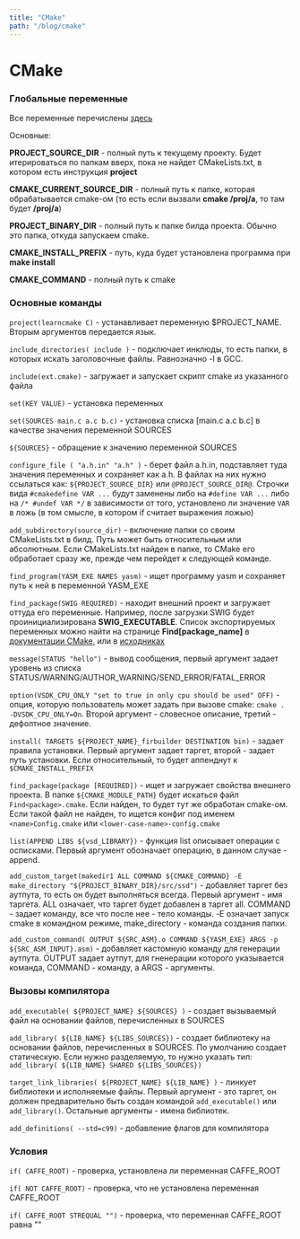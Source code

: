 ```yaml
---
title: "CMake"
path: "/blog/cmake"
---
```

# CMake

### Глобальные переменные

Все переменные перечислены [здесь](https://cmake.org/cmake/help/v3.0/manual/cmake-variables.7.html)

Основные:

**PROJECT_SOURCE_DIR** - полный путь к текущему проекту. Будет итерироваться по папкам вверх, пока не найдет CMakeLists.txt, в котором есть инструкция **project**

**CMAKE_CURRENT_SOURCE_DIR** - полный путь к папке, которая обрабатывается cmake-ом (то есть если вызвали **cmake /proj/a**, то там будет **/proj/a**)

**PROJECT_BINARY_DIR** - полный путь к папке билда проекта. Обычно это папка, откуда запускаем cmake.

**CMAKE_INSTALL_PREFIX** - путь, куда будет установлена программа при **make install**

**CMAKE_COMMAND** - полный путь к cmake

### Основные команды

`project(learncmake C)` - устанавливает переменную $PROJECT_NAME. Вторым аргументов передается язык.

`include_directories( include )` - подключает инклюды, то есть папки, в которых искать заголовочные файлы. Равнозначно -I в GCC.

`include(ext.cmake)` - загружает и запускает скрипт cmake из указанного файла

`set(KEY VALUE)` - установка переменных

`set(SOURCES main.c a.c b.c)` - установка списка [main.c a.c b.c] в качестве значения переменной SOURCES

`${SOURCES}` - обращение к значению переменной SOURCES

`configure_file ( "a.h.in" "a.h" )` - берет файл a.h.in, подставляет туда значения переменных и сохраняет как a.h. В файлах на них нужно ссылаться как: `${PROJECT_SOURCE_DIR}` или `@PROJECT_SOURCE_DIR@`. Строчки вида `#cmakedefine VAR ...` будут заменены либо на `#define VAR ...` либо на `/* #undef VAR */` в зависимости от того, установлено ли значение `VAR` в ложь (в том смысле, в котором if считает выражения ложью)

`add_subdirectory(source_dir)` - включение папки со своим CMakeLists.txt в билд. Путь может быть относительным или абсолютным. Если CMakeLists.txt найден в папке, то CMake его обработает сразу же, прежде чем перейдет к следующей команде.

`find_program(YASM_EXE NAMES yasm)` - ищет программу yasm и сохраняет путь к ней в переменной YASM_EXE

`find_package(SWIG REQUIRED)` - находит внешний проект и загружает оттуда его переменные. Например, после загрузки SWIG будет проинициализирована **SWIG_EXECUTABLE**. Список экспортируемых переменных можно найти на странице **Find[package_name]** в [документации CMake](https://cmake.org/cmake/help/v3.2/module/FindSWIG.html), или в [исходниках](https://github.com/Kitware/CMake/blob/master/Modules/FindSWIG.cmake)

`message(STATUS "hello")` - вывод сообщения, первый аргумент задает уровень из списка STATUS/WARNING/AUTHOR_WARNING/SEND_ERROR/FATAL_ERROR

`option(VSDK_CPU_ONLY "set to true in only cpu should be used" OFF)` - опция, которую пользователь может задать при вызове cmake: `cmake . -DVSDK_CPU_ONLY=On`. Второй аргумент - словесное описание, третий - дефолтное значение.

`install( TARGETS ${PROJECT_NAME}_firbuilder DESTINATION bin)` - задает правила установки. Первый аргумент задает таргет, второй - задает путь установки. Если относительный, то будет аппенднут к `$CMAKE_INSTALL_PREFIX`

`find_package(package [REQUIRED])` - ищет и загружает свойства внешнего проекта. В папке `${CMAKE_MODULE_PATH}` будет искаться файл `Find<package>.cmake`. Если найден, то будет тут же обработан cmake-ом. Если такой файл не найден, то ищется конфиг под именем `<name>Config.cmake` или `<lower-case-name>-config.cmake`

`list(APPEND LIBS ${vsd_LIBRARY})` - функция list описывает операции с осписками. Первый аргумент обозначает операцию, в данном случае - append.

`add_custom_target(makedir1 ALL COMMAND ${CMAKE_COMMAND} -E make_directory "${PROJECT_BINARY_DIR}/src/ssd")` - добавляет таргет без аутпута, то есть он будет выполняться всегда. Первый аргумент - имя таргета. ALL означает, что таргет будет добавлен в таргет all. COMMAND - задает команду, все что после нее - тело команды. -E означает запуск cmake в командном режиме, make_directory - команда создания папки.

`add_custom_command( OUTPUT ${SRC_ASM}.o COMMAND ${YASM_EXE} ARGS -p ${SRC_ASM_INPUT}.asm)` - добавляет кастомную команду для генерации аутпута. OUTPUT задает аутпут, для гненерации которого указывается команда, COMMAND - команду, а ARGS - аргументы.

### Вызовы компилятора

`add_executable( ${PROJECT_NAME} ${SOURCES} )` - создает вызываемый файл на основании файлов, перечисленных в SOURCES

`add_library( ${LIB_NAME} ${LIBS_SOURCES})` - создает библиотеку на основании файлов, перечисленных в SOURCES. По умолчанию создает статическую. Если нужно разделяемую, то нужно указать тип: `add_library( ${LIB_NAME} SHARED ${LIBS_SOURCES})`

`target_link_libraries( ${PROJECT_NAME} ${LIB_NAME} )` - линкует библиотеки и исполняемые файлы. Первый аргумент - это таргет, он должен предварительно быть создан командой `add_executable()` или `add_library()`. Остальные аргументы - имена библиотек.

`add_definitions( --std=c99)` - добавление флагов для компилятора

### Условия

`if( CAFFE_ROOT)` - проверка, установлена ли переменная CAFFE_ROOT

`if( NOT CAFFE_ROOT)` - проверка, что не установлена переменная CAFFE_ROOT

`if( CAFFE_ROOT STREQUAL "")` - проверка, что переменная CAFFE_ROOT равна ""